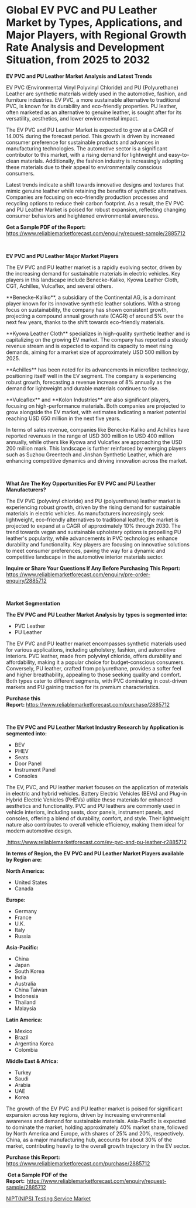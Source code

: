 <p><h1>Global EV PVC and PU Leather Market by Types, Applications, and Major Players, with Regional Growth Rate Analysis and Development Situation, from 2025 to 2032</h1></p><p><strong>EV PVC and PU Leather Market Analysis and Latest Trends</strong></p>
<p><p>EV PVC (Environmental Vinyl Polyvinyl Chloride) and PU (Polyurethane) Leather are synthetic materials widely used in the automotive, fashion, and furniture industries. EV PVC, a more sustainable alternative to traditional PVC, is known for its durability and eco-friendly properties. PU leather, often marketed as an alternative to genuine leather, is sought after for its versatility, aesthetics, and lower environmental impact.</p><p>The EV PVC and PU Leather Market is expected to grow at a CAGR of 14.00% during the forecast period. This growth is driven by increased consumer preference for sustainable products and advances in manufacturing technologies. The automotive sector is a significant contributor to this market, with a rising demand for lightweight and easy-to-clean materials. Additionally, the fashion industry is increasingly adopting these materials due to their appeal to environmentally conscious consumers.</p><p>Latest trends indicate a shift towards innovative designs and textures that mimic genuine leather while retaining the benefits of synthetic alternatives. Companies are focusing on eco-friendly production processes and recycling options to reduce their carbon footprint. As a result, the EV PVC and PU Leather Market is poised for robust expansion, reflecting changing consumer behaviors and heightened environmental awareness.</p></p>
<p><strong>Get a Sample PDF of the Report:&nbsp;</strong> <a href="https://www.reliablemarketforecast.com/enquiry/request-sample/2885712?utm_campaign=3029&utm_medium=2&utm_source=Github&utm_content=ia&utm_term=13032025&utm_id=ev-pvc-and-pu-leather">https://www.reliablemarketforecast.com/enquiry/request-sample/2885712</a></p>
<p>&nbsp;</p>
<p><strong>EV PVC and PU Leather Major Market Players</strong></p>
<p><p>The EV PVC and PU leather market is a rapidly evolving sector, driven by the increasing demand for sustainable materials in electric vehicles. Key players in this landscape include Benecke-Kaliko, Kyowa Leather Cloth, CGT, Achilles, Vulcaflex, and several others. </p><p>**Benecke-Kaliko**, a subsidiary of the Continental AG, is a dominant player known for its innovative synthetic leather solutions. With a strong focus on sustainability, the company has shown consistent growth, projecting a compound annual growth rate (CAGR) of around 5% over the next few years, thanks to the shift towards eco-friendly materials.</p><p>**Kyowa Leather Cloth** specializes in high-quality synthetic leather and is capitalizing on the growing EV market. The company has reported a steady revenue stream and is expected to expand its capacity to meet rising demands, aiming for a market size of approximately USD 500 million by 2025.</p><p>**Achilles** has been noted for its advancements in microfibre technology, positioning itself well in the EV segment. The company is experiencing robust growth, forecasting a revenue increase of 8% annually as the demand for lightweight and durable materials continues to rise.</p><p>**Vulcaflex** and **Kolon Industries** are also significant players, focusing on high-performance materials. Both companies are projected to grow alongside the EV market, with estimates indicating a market potential reaching USD 650 million in the next five years.</p><p>In terms of sales revenue, companies like Benecke-Kaliko and Achilles have reported revenues in the range of USD 300 million to USD 400 million annually, while others like Kyowa and Vulcaflex are approaching the USD 200 million mark. This landscape is further reinforced by emerging players such as Suzhou Greentech and Jinshan Synthetic Leather, which are enhancing competitive dynamics and driving innovation across the market.</p></p>
<p>&nbsp;</p>
<p><strong>What Are The Key Opportunities For EV PVC and PU Leather Manufacturers?</strong></p>
<p><p>The EV PVC (polyvinyl chloride) and PU (polyurethane) leather market is experiencing robust growth, driven by the rising demand for sustainable materials in electric vehicles. As manufacturers increasingly seek lightweight, eco-friendly alternatives to traditional leather, the market is projected to expand at a CAGR of approximately 10% through 2030. The trend towards vegan and sustainable upholstery options is propelling PU leather's popularity, while advancements in PVC technologies enhance durability and functionality. Key players are focusing on innovative solutions to meet consumer preferences, paving the way for a dynamic and competitive landscape in the automotive interior materials sector.</p></p>
<p><strong>Inquire or Share Your Questions If Any Before Purchasing This Report:</strong> <a href="https://www.reliablemarketforecast.com/enquiry/pre-order-enquiry/2885712?utm_campaign=3029&utm_medium=2&utm_source=Github&utm_content=ia&utm_term=13032025&utm_id=ev-pvc-and-pu-leather">https://www.reliablemarketforecast.com/enquiry/pre-order-enquiry/2885712</a></p>
<p>&nbsp;</p>
<p><strong>Market Segmentation</strong></p>
<p><strong>The EV PVC and PU Leather Market Analysis by types is segmented into:</strong></p>
<p><ul><li>PVC Leather</li><li>PU Leather</li></ul></p>
<p><p>The EV PVC and PU leather market encompasses synthetic materials used for various applications, including upholstery, fashion, and automotive interiors. PVC leather, made from polyvinyl chloride, offers durability and affordability, making it a popular choice for budget-conscious consumers. Conversely, PU leather, crafted from polyurethane, provides a softer feel and higher breathability, appealing to those seeking quality and comfort. Both types cater to different segments, with PVC dominating in cost-driven markets and PU gaining traction for its premium characteristics.</p></p>
<p><strong>Purchase this Report:&nbsp;</strong><a href="https://www.reliablemarketforecast.com/purchase/2885712?utm_campaign=3029&utm_medium=2&utm_source=Github&utm_content=ia&utm_term=13032025&utm_id=ev-pvc-and-pu-leather">https://www.reliablemarketforecast.com/purchase/2885712</a></p>
<p>&nbsp;</p>
<p><strong>The EV PVC and PU Leather Market Industry Research by Application is segmented into:</strong></p>
<p><ul><li>BEV</li><li>PHEV</li><li>Seats</li><li>Door Panel</li><li>Instrument Panel</li><li>Consoles</li></ul></p>
<p><p>The EV, PVC, and PU leather market focuses on the application of materials in electric and hybrid vehicles. Battery Electric Vehicles (BEVs) and Plug-in Hybrid Electric Vehicles (PHEVs) utilize these materials for enhanced aesthetics and functionality. PVC and PU leathers are commonly used in vehicle interiors, including seats, door panels, instrument panels, and consoles, offering a blend of durability, comfort, and style. Their lightweight nature also contributes to overall vehicle efficiency, making them ideal for modern automotive design.</p></p>
<p><a href="https://www.reliablemarketforecast.com/ev-pvc-and-pu-leather-r2885712?utm_campaign=3029&utm_medium=2&utm_source=Github&utm_content=ia&utm_term=13032025&utm_id=ev-pvc-and-pu-leather">&nbsp;https://www.reliablemarketforecast.com/ev-pvc-and-pu-leather-r2885712</a></p>
<p><strong>In terms of Region, the EV PVC and PU Leather Market Players available by Region are:</strong></p>
<p>
    <p> <strong> North America: </strong>
        <ul>
            <li>United States</li>
            <li>Canada</li>
        </ul>
        </p> 
    <p> <strong> Europe: </strong>
        <ul>
            <li>Germany</li>
            <li>France</li>
            <li>U.K.</li>
            <li>Italy</li>
            <li>Russia</li>
        </ul>
        </p> 
    <p> <strong> Asia-Pacific: </strong>
        <ul>
            <li>China</li>
            <li>Japan</li>
            <li>South Korea</li>
            <li>India</li>
            <li>Australia</li>
            <li>China Taiwan</li>
            <li>Indonesia</li>
            <li>Thailand</li>
            <li>Malaysia</li>
        </ul>
        </p> 
    <p> <strong> Latin America: </strong>
        <ul>
            <li>Mexico</li>
            <li>Brazil</li>
            <li>Argentina Korea</li>
            <li>Colombia</li>
        </ul>
        </p> 
    <p> <strong> Middle East & Africa: </strong>
        <ul>
            <li>Turkey</li>
            <li>Saudi</li>
            <li>Arabia</li>
            <li>UAE</li>
            <li>Korea</li>
        </ul>
    </p>
    </p>
<p><p>The growth of the EV PVC and PU leather market is poised for significant expansion across key regions, driven by increasing environmental awareness and demand for sustainable materials. Asia-Pacific is expected to dominate the market, holding approximately 40% market share, followed by North America and Europe, with shares of 25% and 20%, respectively. China, as a major manufacturing hub, accounts for about 30% of the market, contributing heavily to the overall growth trajectory in the EV sector.</p></p>
<p><strong>Purchase this Report: </strong><a href="https://www.reliablemarketforecast.com/purchase/2885712?utm_campaign=3029&utm_medium=2&utm_source=Github&utm_content=ia&utm_term=13032025&utm_id=ev-pvc-and-pu-leather">https://www.reliablemarketforecast.com/purchase/2885712</a></p>
<p>&nbsp;<strong>Get a Sample PDF of the Report:&nbsp;&nbsp;</strong><a href="https://www.reliablemarketforecast.com/enquiry/request-sample/2885712?utm_campaign=3029&utm_medium=2&utm_source=Github&utm_content=ia&utm_term=13032025&utm_id=ev-pvc-and-pu-leather">https://www.reliablemarketforecast.com/enquiry/request-sample/2885712</a></p>
<p><strong></strong></p>
<p><p><a href="https://github.com/hunanuzmez/Market-Research-Report-List-1/blob/main/niptnips-testing-service-market.md?utm_campaign=3029&utm_medium=2&utm_source=Github&utm_content=ia&utm_term=13032025&utm_id=ev-pvc-and-pu-leather">NIPT(NIPS) Testing Service Market</a></p></p>